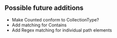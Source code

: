## Possible future additions

- Make Counted conform to CollectionType?
- Add matching for Contains
- Add Regex matching for individual path elements
